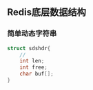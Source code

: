 ## Redis底层数据结构

### 简单动态字符串

```C
struct sdshdr{
    //
    int len;
    int free;
    char buf[];
}
```

